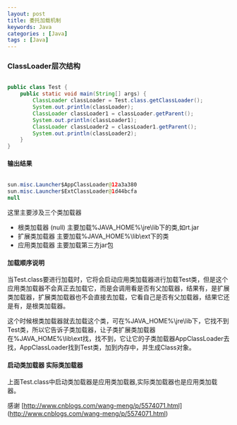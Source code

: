 ```yaml
---
layout: post
title: 委托加载机制
keywords: Java
categories : [Java]
tags : [Java]
---
```

### ClassLoader层次结构

```java 

public class Test {
    public static void main(String[] args) {
        ClassLoader classLoader = Test.class.getClassLoader();
        System.out.println(classLoader);
        ClassLoader classLoader1 = classLoader.getParent();
        System.out.println(classLoader1);
        ClassLoader classLoader2 = classLoader1.getParent();
        System.out.println(classLoader2);
    }
}

```

#### 输出结果

```java

sun.misc.Launcher$AppClassLoader@12a3a380
sun.misc.Launcher$ExtClassLoader@1d44bcfa
null

```

这里主要涉及三个类加载器

* 根类加载器 (null)
主要加载%JAVA_HOME%\jre\lib下的类,如rt.jar
* 扩展类加载器
主要加载%JAVA_HOME%\lib\ext下的类
* 应用类加载器
主要加载第三方jar包

#### 加载顺序说明

当Test.class要进行加载时，它将会启动应用类加载器进行加载Test类，但是这个应用类加载器不会真正去加载它，而是会调用看是否有父加载器，结果有，是扩展类加载器，扩展类加载器也不会直接去加载，它看自己是否有父加载器，结果它还是有，是根类加载器。

这个时候根类加载器就去加载这个类，可在%JAVA_HOME%\jre\lib下，它找不到Test类，所以它告诉子类加载器，让子类扩展类加载器在%JAVA_HOME%\lib\ext找，找不到，它让它的子类加载器AppClassLoader去找，AppClassLoader找到Test类，加到内存中，并生成Class对象。

#### 启动类加载器 实际类加载器

上面Test.class中启动类加载器是应用类加载器,实际类加载器也是应用类加载器。

感谢
[http://www.cnblogs.com/wang-meng/p/5574071.html] (http://www.cnblogs.com/wang-meng/p/5574071.html)